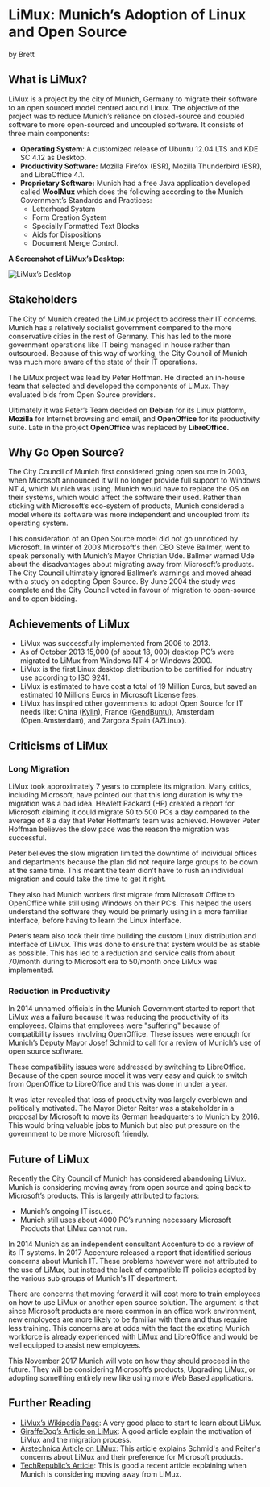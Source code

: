 # LiMux: Munich’s Adoption of Linux and Open Source
by Brett

## What is LiMux?

LiMux is a project by the city of Munich, Germany to migrate their software to an open sourced model centred around Linux.  The objective of the project was to reduce Munich’s reliance on closed-source and coupled software to more open-sourced and uncoupled software.  It consists of three main components:

* **Operating System**:  A customized release of Ubuntu 12.04 LTS and KDE SC 4.12 as Desktop.
* **Productivity Software:**  Mozilla Firefox (ESR), Mozilla Thunderbird (ESR), and LibreOffice 4.1.
* **Proprietary Software:**  Munich had a free Java application developed called **WoolMux** which does the following according to the Munich Government’s Standards and Practices:
    * Letterhead System
    * Form Creation System
    * Specially Formatted Text Blocks
    * Aids for Dispositions
    * Document Merge Control. 

**A Screenshot of LiMux’s Desktop:**

![LiMux’s Desktop](https://upload.wikimedia.org/wikipedia/commons/6/66/LiMux2014.png "LiMux’s Desktop")

## Stakeholders

The City of Munich created the LiMux project to address their IT concerns.  Munich has a relatively socialist government compared to the more conservative cities in the rest of Germany.  This has led to the more government operations like IT being managed in house rather than outsourced.  Because of this way of working, the City Council of Munich was much more aware of the state of their IT operations.

The LiMux project was lead by Peter Hoffman.  He directed an in-house team that selected and developed the components of LiMux.  They evaluated bids from Open Source providers.

Ultimately it was Peter’s Team decided on **Debian** for its Linux platform, **Mozilla** for Internet browsing and email, and **OpenOffice** for its productivity suite.  Late in the project **OpenOffice** was replaced by **LibreOffice.**

## Why Go Open Source?

The City Council of Munich first considered going open source in 2003, when Microsoft announced it will no longer provide full support to Windows NT 4, which Munich was using.  Munich would have to replace the OS on their systems, which would affect the software their used.  Rather than sticking with Microsoft’s eco-system of products, Munich considered a model where its software was more independent and uncoupled from its operating system.

This consideration of an Open Source model did not go unnoticed by Microsoft.  In winter of 2003 Microsoft's then CEO Steve Ballmer, went to speak personally with Munich’s Mayor Christian Ude.  Ballmer warned Ude about the disadvantages about migrating away from Microsoft’s products.  The City Council ultimately ignored Ballmer’s warnings and moved ahead with a study on adopting Open Source.  By June 2004 the study was complete and the City Council voted in favour of migration to open-source and to open bidding.

## Achievements of LiMux

* LiMux was successfully implemented from 2006 to 2013. 
* As of October 2013 15,000 (of about 18, 000) desktop PC’s were migrated to LiMux from Windows NT 4 or Windows 2000.
* LiMux is the first Linux desktop distribution to be certified for industry use according to ISO 9241.
* LiMux is estimated to have cost a total of 19 Million Euros, but saved an estimated 10 Millions Euros in Microsoft License fees.
* LiMux has inspired other governments to adopt Open Source for IT needs like: China ([Kylin](https://en.wikipedia.org/wiki/Kylin_(operating_system))), France ([GendBuntu](https://en.wikipedia.org/wiki/GendBuntu)), Amsterdam (Open.Amsterdam), and Zargoza Spain (AZLinux).

## Criticisms of LiMux

### Long Migration

LiMux took approximately 7 years to complete its migration.  Many critics, including Microsoft, have pointed out that this long duration is why the migration was a bad idea.  Hewlett Packard (HP) created a report for Microsoft claiming it could migrate 50 to 500 PCs a day compared to the average of 8 a day that Peter Hoffman’s team was achieved.  However Peter Hoffman believes the slow pace was the reason the migration was successful.

Peter believes the slow migration limited the downtime of individual offices and departments because the plan did not require large groups to be down at the same time.  This meant the team didn’t have to rush an individual migration and could take the time to get it right.

They also had Munich workers first migrate from Microsoft Office to OpenOffice while still using Windows on their PC’s.  This helped the users understand the software they would be primarly using in a more familiar interface, before having to learn the Linux interface.

Peter’s team also took their time building the custom Linux distribution and interface of LiMux.  This was done to ensure that system would be as stable as possible.  This has led to a reduction and service calls from about 70/month during to Microsoft era to 50/month once LiMux was implemented.

### Reduction in Productivity

In 2014 unnamed officials in the Munich Government started to report that LiMux was a failure because it was reducing the productivity of its employees.  Claims that employees were "suffering" because of compatibility issues involving OpenOffice.  These issues were enough for Munich’s Deputy Mayor Josef Schmid to call for a review of Munich’s use of open source software.

These compatibility issues were addressed by switching to LibreOffice.  Because of the open source model it was very easy and quick to switch from OpenOffice to LibreOffice and this was done in under a year.

It was later revealed that loss of productivity was largely overblown and politically motivated.  The Mayor Dieter Reiter was a stakeholder in a proposal by Microsoft to move its German headquarters to Munich by 2016.  This would bring valuable jobs to Munich but also put pressure on the government to be more Microsoft friendly.

## Future of LiMux

Recently the City Council of Munich has considered abandoning LiMux.  Munich is considering moving away from open source and going back to Microsoft’s products.  This is largerly attributed to factors:  
* Munich’s ongoing IT issues.
* Munich still uses about 4000 PC’s running necessary Microsoft Products that LiMux cannot run.

In 2014 Munich as an independent consultant Accenture to do a review of its IT systems.  In 2017 Accenture released a report that identified serious concerns about Munich IT.  These problems however were not attributed to the use of LiMux, but instead the lack of compatible IT policies adopted by the various sub groups of Munich's IT department.

There are concerns that moving forward it will cost more to train employees on how to use LiMux or another open source solution.  The argument is that since Microsoft products are more common in an office work environment, new employees are more likely to be familiar with them and thus require less training.  This concerns are at odds with the fact the existing Munich workforce is already experienced with LiMux and LibreOffice and would be well equipped to assist new employees.

This November 2017 Munich will vote on how they should proceed in the future.  They will be considering Microsoft’s products, Upgrading LiMux, or adopting something entirely new like using more Web Based applications.

## Further Reading

* [LiMux’s Wikipedia Page](https://en.wikipedia.org/wiki/LiMux):  A very good place to start to learn about LiMux.
* [GiraffeDog’s Article on LiMux](http://www.giraffedog.com/blog/ubuntu-linux-hints-tips/city-munich-successfully-ditches-microsoft-favour-linux-open-source/):  A good article explain the motivation of LiMux and the migration process.
* [Arstechnica Article on LiMux](https://arstechnica.com/information-technology/2014/08/linux-on-the-desktop-pioneer-munich-now-considering-a-switch-back-to-windows/):  This article explains Schmid's and Reiter's concerns about LiMux and their preference for Microsoft products.
* [TechRepublic’s Article](https://www.techrepublic.com/article/ditching-windows-for-linux-led-to-major-difficulties-says-open-source-champion-munich/?bhid=23124162725615626537083707093141&ftag=TRE475558a):  This is good a recent article explaining when Munich is considering moving away from LiMux.

 

